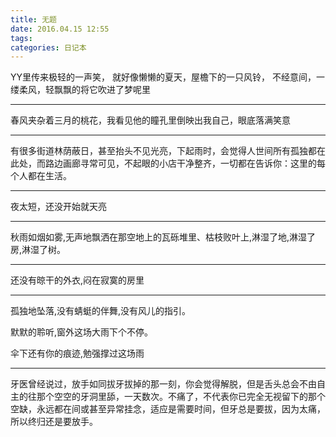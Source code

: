 ```yaml
---
title: 无题
date: 2016.04.15 12:55
tags: 
categories: 日记本
---
```


YY里传来极轻的一声笑，
就好像懒懒的夏天，屋檐下的一只风铃，
不经意间，一缕柔风，轻飘飘的将它吹进了梦呢里
***
春风夹杂着三月的桃花，我看见他的瞳孔里倒映出我自己，眼底落满笑意
***
有很多街道林荫蔽日，甚至抬头不见光亮，下起雨时，会觉得人世间所有孤独都在此处，而路边画廊寻常可见，不起眼的小店干净整齐，一切都在告诉你：这里的每个人都在生活。
***
夜太短，还没开始就天亮
***
秋雨如烟如雾,无声地飘洒在那空地上的瓦砾堆里、枯枝败叶上,淋湿了地,淋湿了房,淋湿了树。
***
还没有晾干的外衣,闷在寂寞的房里
***
孤独地坠落,没有蜻蜓的伴舞,没有风儿的指引。

默默的聆听,窗外这场大雨下个不停。

伞下还有你的痕迹,勉强撑过这场雨
***
牙医曾经说过，放手如同拔牙拔掉的那一刻，你会觉得解脱，但是舌头总会不由自主的往那个空空的牙洞里舔，一天数次。不痛了，不代表你已完全无视留下的那个空缺，永远都在间或甚至异常挂念，适应是需要时间，但牙总是要拔，因为太痛，所以终归还是要放手。

